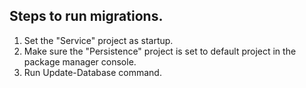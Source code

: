 ## Steps to run migrations.
1. Set the "Service" project as startup.
2. Make sure the "Persistence" project is set to default project in the package manager console.
3. Run Update-Database command.
